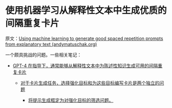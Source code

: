 # 使用机器学习从解释性文本中生成优质的间隔重复卡片

原文：[Using machine learning to generate good spaced repetition prompts from explanatory text (andymatuschak.org)](https://notes.andymatuschak.org/z2DY7qsP5iHsiA5hxUHheV8hu7Xe96vdGyYX)

一个颇具挑战的问题。一些相关笔记：

- [GPT-4 在指导下，通常能够从解释性文本中为陈述性知识生成可用的间隔重复卡片](https://notes.andymatuschak.org/z2VVmj24FLixtrijdAbkKty91JQruAaZGbHE6)

  - [对于卡片生成任务，选择强化目标和为这些目标编写卡片是两个独立的问题](https://notes.andymatuschak.org/z62s1nNLEfhGbDmpb8Z7dZiYyi3kaSziuLVXd)

    - [将提示生成框定为对强化目标的筛选问题。](https://notes.andymatuschak.org/zQ4E1DXZoZTTitsik89ZcvXMu8dQMkJzRUS)